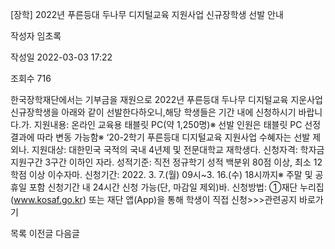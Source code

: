 [장학] 2022년 푸른등대 두나무 디지털교육 지원사업 신규장학생 선발 안내



작성자
임초록


작성일
2022-03-03 17:22


조회수
716




﻿﻿한국장학재단에서는 기부금을 재원으로 2022년 푸른등대 두나무 디지털교육 지운사업 신규장학생을 아래와 같이 선발한다하오니,해당 학생들은 기간 내에 신청하시기 바랍니다.가. 지원내용: 온라인 교육용 태블릿 PC(약 1,250명)※ 선발 인원은 태블릿 PC 선정 결과에 따라 변동 가능함※ ‘20-2학기 푸른등대 디지털교육 지원사업 수혜자는 선발 제외나. 지원대상: 대한민국 국적의 국내 4년제 및 전문대학교 재학생다. 신청자격: 학자금 지원구간 3구간 이하인 자라. 성적기준: 직전 정규학기 성적 백분위 80점 이상, 최소 12학점 이상 이수자마. 신청기간: 2022. 3. 7.(월) 09시~3. 16.(수) 18시까지※ 주말 및 공휴일 포함 신청기간 내 24시간 신청 가능(단, 마감일 제외)바. 신청방법: ①재단 누리집(www.kosaf.go.kr) 또는 재단 앱(App)을 통해 학생이 직접 신청>>>관련공지 바로가기





목록
이전글
다음글




